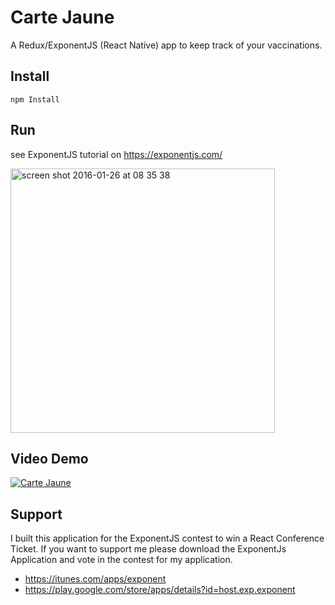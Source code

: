 # Carte Jaune

A Redux/ExponentJS (React Native) app to keep track of your vaccinations.

## Install

`npm Install`

## Run

see ExponentJS tutorial on https://exponentjs.com/

<img width="423" alt="screen shot 2016-01-26 at 08 35 38" src="https://cloud.githubusercontent.com/assets/223045/12587184/2269b7ae-c408-11e5-9d6a-7071880ad36b.png">

## Video Demo

[![Carte Jaune](http://img.youtube.com/vi/XaiVZ4RkZ6M/maxresdefault.jpg)](http://www.youtube.com/watch?v=XaiVZ4RkZ6M)

## Support

I built this application for the ExponentJS contest to win a React Conference Ticket. If you want to support me please download the ExponentJs Application and vote in the contest for my application.

- https://itunes.com/apps/exponent
- https://play.google.com/store/apps/details?id=host.exp.exponent
